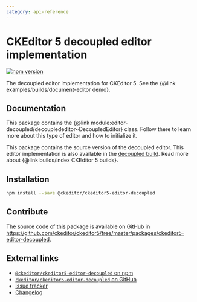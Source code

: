 ```yaml
---
category: api-reference
---
```


# CKEditor 5 decoupled editor implementation

[![npm version](https://badge.fury.io/js/%40ckeditor%2Fckeditor5-editor-decoupled.svg)](https://www.npmjs.com/package/@ckeditor/ckeditor5-editor-decoupled)

The decoupled editor implementation for CKEditor 5. See the {@link examples/builds/document-editor demo}.

## Documentation

This package contains the {@link module:editor-decoupled/decouplededitor~DecoupledEditor} class. Follow there to learn more about this type of editor and how to initialize it.

This package contains the source version of the decoupled editor. This editor implementation is also available in the [decoupled build](https://www.npmjs.com/package/@ckeditor/ckeditor5-build-decoupled). Read more about {@link builds/index CKEditor 5 builds}.

## Installation

```bash
npm install --save @ckeditor/ckeditor5-editor-decoupled
```

## Contribute

The source code of this package is available on GitHub in https://github.com/ckeditor/ckeditor5/tree/master/packages/ckeditor5-editor-decoupled.

## External links

* [`@ckeditor/ckeditor5-editor-decoupled` on npm](https://www.npmjs.com/package/@ckeditor/ckeditor5-editor-decoupled)
* [`ckeditor/ckeditor5-editor-decoupled` on GitHub](https://github.com/ckeditor/ckeditor5/tree/master/packages/ckeditor5-editor-decoupled)
* [Issue tracker](https://github.com/ckeditor/ckeditor5/issues)
* [Changelog](https://github.com/ckeditor/ckeditor5/blob/master/CHANGELOG.md)
